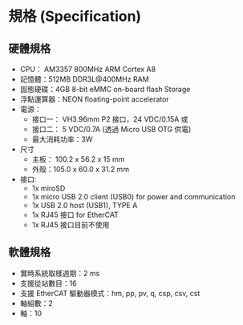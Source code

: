 # 規格 (Specification)

## 硬體規格

* CPU： AM3357 800MHz ARM Cortex A8
* 記憶體：512MB DDR3L@400MHz RAM
* 固態硬碟：4GB 8-bit eMMC on-board flash Storage
* 浮點運算器：NEON floating-point accelerator
* 電源：
    * 接口一： VH3.96mm P2 接口，24 VDC/0.15A 或
    * 接口二： 5 VDC/0.7A (透過 Micro USB OTG 供電)
    * 最大消耗功率：3W
* 尺寸
    * 主板： 100.2 x 56.2 x 15 mm
    * 外殼：105.0 x 60.0 x 31.2 mm
* 接口:
    * 1x miroSD
    * 1x micro USB 2.0 client (USB0) for power and communication
    * 1x USB 2.0 host (USB1), TYPE A
    * 1x RJ45 接口 for EtherCAT
    * 1x RJ45 接口目前不使用

## 軟體規格

* 實時系統取樣週期：2 ms
* 支援從站數目：16
* 支援 EtherCAT 驅動器模式：hm, pp, pv, q, csp, csv, cst
* 軸組數：2
* 軸：10
